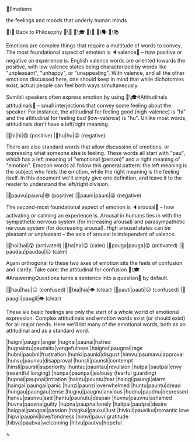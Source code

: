 📛Emotions

the feelings and moods
that underly human minds

🔗\🧠 Back to Philosophy
🔗\🚀
🔗\🎓
🔗\🌳
🔗\🗣️
🔗\📚

Emotions are complex things that require a multitude of words to convey. The most foundational aspect of emotion is 🔈valence💬 – how positive or negative an experience is. English valence words are oriented towards the positive, with low valence states being characterized by words like "unpleasant", "unhappy", or "unappealing". With valence, and all the other emotions discussed here, one should keep in mind that while dichotomies exist, actual people can feel both ways simultaneously.

Sumibli speakers often express emotion by using 🔗\🎓#Attitudinals attitudinals💬 – small interjections that convey some feeling about the speaker. For instance, the attitudinal for feeling good (high-valence) is "hi" and the attitudinal for feeling bad (low-valence) is "hu". Unlike most words, attitudinals don't have a left/right meaning.

|🎏hi|hi|😄 (positive)
|🎏hu|hu|😦 (negative)

There are also standard words that allow discussion of emotions, or expressing what someone else is feeling. These words all start with "pau", which has a left meaning of "emotional (person)" and a right meaning of "emotion". Emotion words all follow this general pattern: the left meaning is the subject who feels the emotion, while the right meaning is the feeling itself. In this document we'll simply give one definition, and leave it to the reader to understand the left/right division.

|🎏pauvu|pauvu|😄 (positive)
|🎏pauni|pauni|😦 (negative)

The second-most foundational aspect of emotion is 🔈arousal💬 – how activating or calming an experience is. Arousal in humans ties in with the sympathetic nervous system (for increasing arousal) and parasympathetic nervous system (for decreasing arousal). High arousal states can be pleasant or unpleasant – the axis of arousal is independent of valence.

|🎏hai|hai|😮 (activated)
|🎏ha|ha|😐 (calm)
|🎏pauga|pauga|😮 (activated)
|🎏paudau|paudau|😐 (calm)

Again orthogonal to these two axes of emotion sits the feels of confusion and clarity. Take care: the attitudinal for confusion 🔗\🎓#AnsweringQuestions turns a sentence into a question💬 by default.

|🎏hau|hau|😕 (confused)
|🎏hia|hia|👁️ (clear)
|🎏pauti|pauti|😕 (confused)
|🎏paugli|paugli|👁️ (clear)

These six basic feelings are only the start of a whole world of emotional expression. Complex attitudinals and emotion words exist (or should exist) for all major needs. Here we'll list many of the emotional words, both as an attitudinal and as a standard word.

|haigni|paugni|anger
|hugnai|paunai|hatred
|hugnaintu|paunaitu|vengefulness
|haignai|paugnai|rage
|hubni|paubni|frustration
|hunki|paunki|disgust
|himvu|paumavu|approval
|hunvu|paunvu|disapproval
|hunsli|paunsli|contempt
|hinsli|paursli|superiority
|huntau|pauntau|revulsion
|hutpai|pautpai|envy
(resentful longing)
|hunpai|paunpai|jealousy
(fearful guarding)
|hupnai|paupnai|irritation
|haintu|pauntu|fear
|haingi|paungi|alarm
|haingai|paungai|panic
|hunzi|paunzi|overwhelmed
|huntu|pauntu|dread
|hungau|paungau|tense
|hugnu|paugnu|anxious
|hudnu|paudnu|depressed
|hanvu|paunvu|sad
|hantu|paunutu|despair
|huvnu|pauvnu|ashamed
|huvna|pauvna|guilty
|hupna|paupna|lonely
|haitpai|pautpai|desire
|haigpai|paugpai|passion
|haigkui|paukui|lust
|hivkui|pauvikui|romantic love
|hipvi|paupivi|love/fondness
|himvi|pauvi|gratitude
|hibva|paubva|welcoming
|hitvu|pautvu|hopeful

🔝
